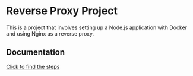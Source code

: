 
# Reverse Proxy Project

This is a project that involves setting up a Node.js application with Docker and using Nginx as a reverse proxy.


## Documentation

[Click to find the steps](https://docs.google.com/document/d/1x8TU9fXp4iIofFWMWtrCaIMHsbtza_K4dFtDxoEab3U/edit)

